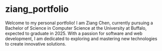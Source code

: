 # ziang_portfolio
Welcome to my personal portfolio! I am Ziang Chen, currently pursuing a Bachelor of Science in Computer Science at the University at Buffalo, expected to graduate in 2025. With a passion for software and web development, I am dedicated to exploring and mastering new technologies to create innovative solutions.
